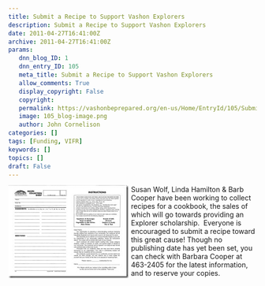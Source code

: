 ```yaml
---
title: Submit a Recipe to Support Vashon Explorers
description: Submit a Recipe to Support Vashon Explorers
date: 2011-04-27T16:41:00Z
archive: 2011-04-27T16:41:00Z
params:
   dnn_blog_ID: 1
   dnn_entry_ID: 105
   meta_title: Submit a Recipe to Support Vashon Explorers
   allow_comments: True
   display_copyright: False
   copyright: 
   permalink: https://vashonbeprepared.org/en-us/Home/EntryId/105/Submit-a-Recipe-to-Support-Vashon-Explorers
   image: 105_blog-image.png
   author: John Cornelison
categories: []
tags: [Funding, VIFR]
keywords: []
topics: []
draft: False
---
```


<p><a href="/images/dnnBlog/1/105/Windows-Live-Writer-e5aa6e0fc07a_8392-VIFR_Recipe_Form_2.jpg"><img title="VIFR Recipe Form" border="0" alt="VIFR Recipe Form" align="left" width="244" height="189" style="background-image: none; border-bottom: 0px; border-left: 0px; margin: 0px 5px 5px 0px; padding-left: 0px; padding-right: 0px; display: inline; float: left; border-top: 0px; border-right: 0px; padding-top: 0px" src="/images/dnnBlog/1/105/Windows-Live-Writer-e5aa6e0fc07a_8392-VIFR_Recipe_Form_thumb.jpg" /></a>Susan Wolf, Linda Hamilton &amp; Barb Cooper have been working to collect recipes for a cookbook, the sales of which will go towards providing an Explorer scholarship.&#160; Everyone is encouraged to submit a recipe toward this great cause! Though no publishing date has yet been set, you can check with Barbara Cooper at 463-2405 for the latest information, and to reserve your copies.</p>
